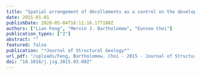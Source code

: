 ```yaml
---
title: "Spatial arrangement of décollements as a control on the development of thrust faults"
date: 2015-01-01
publishDate: 2020-05-04T16:11:16.177188Z
authors: ["Lian Feng", "Mervin J. Bartholomew", "Eunseo Choi"]
publication_types: ["2"]
abstract: ""
featured: false
publication: "*Journal of Structural Geology*"
url_pdf: "/uploads/Feng, Bartholomew, Choi - 2015 - Journal of Structural Geology - Spatial arrangement of décollements as a control on the development of.pdf"
doi: "10.1016/j.jsg.2015.03.002"
---
```


